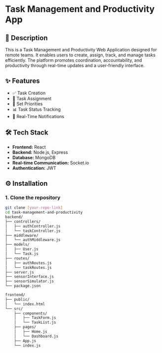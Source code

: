 # Task Management and Productivity App

## 📝 Description
This is a Task Management and Productivity Web Application designed for remote teams. It enables users to create, assign, track, and manage tasks efficiently. The platform promotes coordination, accountability, and productivity through real-time updates and a user-friendly interface.

## ✨ Features
- ✅ Task Creation  
- 👥 Task Assignment  
- 📌 Set Priorities  
- 📊 Task Status Tracking  
- 🔔 Real-Time Notifications  

## 🛠️ Tech Stack
- **Frontend:** React  
- **Backend:** Node.js, Express  
- **Database:** MongoDB  
- **Real-time Communication:** Socket.io  
- **Authentication:** JWT  

## ⚙️ Installation

### 1. Clone the repository
```bash
git clone [your-repo-link]
cd task-management-and-productivity
backend/
├── controllers/
│   ├── authController.js
│   └── taskController.js
├── middleware/
│   └── authMiddleware.js
├── models/
│   ├── User.js
│   └── Task.js
├── routes/
│   ├── authRoutes.js
│   └── taskRoutes.js
├── server.js
├── sensorInterface.js
├── sensorSimulator.js
└── package.json

frontend/
├── public/
│   └── index.html
└── src/
    ├── components/
    │   ├── TaskForm.js
    │   └── TaskList.js
    ├── pages/
    │   ├── Home.js
    │   └── Dashboard.js
    ├── App.js
    └── index.js
